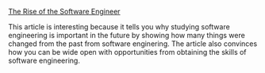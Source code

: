 [The Rise of the Software Engineer](https://smartasset.com/retirement/the-rise-of-the-software-engineer)


<p>This article is interesting because it tells you why studying software engineering is important in the future by showing how many things were changed from the past from software enginering. The article also convinces how you can be wide open with opportunities from obtaining the skills of software engineering. </p>

